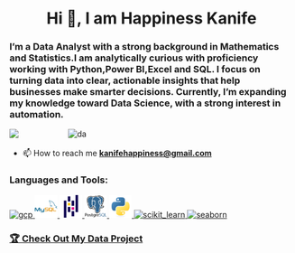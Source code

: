 <h1 align="center">Hi 👋, I am Happiness Kanife </h1>
<h3 align="left">I’m a Data Analyst with a strong background in Mathematics and Statistics.I am analytically curious with proficiency working with Python,Power BI,Excel and SQL.
  I focus on turning data into clear, actionable insights that help businesses make smarter decisions. Currently, I’m expanding my knowledge toward Data Science, with a strong interest in automation.</h3>

<img align="right" alt="da" width="400" src="https://proeffico.com/wp-content/uploads/2022/09/daonline.gif">

<!-- 🔗 Update these links with your own social media and contact information -->
<p align="left">
  <a href="https://www.linkedin.com/in/kanifehappiness/"><img src="https://img.shields.io/badge/LinkedIn-Connect-blue?style=for-the-badge&logo=linkedin"></a>

- 📫 How to reach me **kanifehappiness@gmail.com**

<p align="left">
</p>

<h3 align="left">Languages and Tools:</h3>
<p align="left"> <a href="https://cloud.google.com" target="_blank" rel="noreferrer"> <img src="https://www.vectorlogo.zone/logos/google_cloud/google_cloud-icon.svg" alt="gcp" width="40" height="40"/> </a> <a href="https://www.mysql.com/" target="_blank" rel="noreferrer"> <img src="https://raw.githubusercontent.com/devicons/devicon/master/icons/mysql/mysql-original-wordmark.svg" alt="mysql" width="40" height="40"/> </a> <a href="https://pandas.pydata.org/" target="_blank" rel="noreferrer"> <img src="https://raw.githubusercontent.com/devicons/devicon/2ae2a900d2f041da66e950e4d48052658d850630/icons/pandas/pandas-original.svg" alt="pandas" width="40" height="40"/> </a> <a href="https://www.postgresql.org" target="_blank" rel="noreferrer"> <img src="https://raw.githubusercontent.com/devicons/devicon/master/icons/postgresql/postgresql-original-wordmark.svg" alt="postgresql" width="40" height="40"/> </a> <a href="https://www.python.org" target="_blank" rel="noreferrer"> <img src="https://raw.githubusercontent.com/devicons/devicon/master/icons/python/python-original.svg" alt="python" width="40" height="40"/> </a> <a href="https://scikit-learn.org/" target="_blank" rel="noreferrer"> <img src="https://upload.wikimedia.org/wikipedia/commons/0/05/Scikit_learn_logo_small.svg" alt="scikit_learn" width="40" height="40"/> </a> <a href="https://seaborn.pydata.org/" target="_blank" rel="noreferrer"> <img src="https://seaborn.pydata.org/_images/logo-mark-lightbg.svg" alt="seaborn" width="40" height="40"/> </a> </p>

<!-- 🌐 Replace "your-username" with your actual GitHub username -->
### [🏆 Check Out My Data Project ](https://linktr.ee/kanifehappiness)
